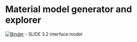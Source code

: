 # Material model generator and explorer

[![Binder](https://mybinder.org/badge.svg)](https://mybinder.org/v2/gh/bmcs-group/bmcs_matmod/master?urlpath=%2Fapps%2Fbmcs_matmod/slide/slide_explorer.ipynb) - SLIDE 3.2 interface model

